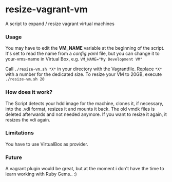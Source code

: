 # resize-vagrant-vm
A script to expand / resize vagrant virtual machines

### Usage
You may have to edit the **VM_NAME** variable at the beginning of the script. It's set to read the name from a *config.yaml* file, but you can change it to your-vms-name in Virtual Box, e.g. `VM_NAME="My Development VM"`

Call `./resize-vm.sh *X*` in your directory with the Vagrantfile.
Replace `*X*` with a number for the dedicated size. To resize your VM to 20GB, execute `./resize-vm.sh 20`

### How does it work?
The Script detects your hdd image for the machine, clones it, if necessary, into the .vdi format, resizes it and mounts it back. The old vmdk files is deleted afterwards and not needed anymore. If you want to resize it again, it resizes the vdi again.

### Limitations
You have to use VirtualBox as provider.

### Future
A vagrant plugin would be great, but at the moment i don't have the time to learn working with Ruby Gems.. :)
